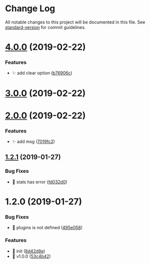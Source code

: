 # Change Log

All notable changes to this project will be documented in this file. See [standard-version](https://github.com/conventional-changelog/standard-version) for commit guidelines.

<a name="4.0.0"></a>
# [4.0.0](https://github.com/huruji/size-table-webpack-plugin/compare/v3.0.0...v4.0.0) (2019-02-22)


### Features

* :sparkles: add clear option ([b76906c](https://github.com/huruji/size-table-webpack-plugin/commit/b76906c))



<a name="3.0.0"></a>
# [3.0.0](https://github.com/huruji/size-table-webpack-plugin/compare/v2.0.0...v3.0.0) (2019-02-22)



<a name="2.0.0"></a>
# [2.0.0](https://github.com/huruji/size-table-webpack-plugin/compare/v1.2.1...v2.0.0) (2019-02-22)


### Features

* :sparkles: add msg ([7019fc2](https://github.com/huruji/size-table-webpack-plugin/commit/7019fc2))



<a name="1.2.1"></a>
## [1.2.1](https://github.com/huruji/size-table-webpack-plugin/compare/v1.2.0...v1.2.1) (2019-01-27)


### Bug Fixes

* :bug: stats has error ([fd032d0](https://github.com/huruji/size-table-webpack-plugin/commit/fd032d0))



<a name="1.2.0"></a>
# 1.2.0 (2019-01-27)


### Bug Fixes

* :bug: plugins is not defined ([495e058](https://github.com/huruji/size-table-webpack-plugin/commit/495e058))


### Features

* :tada: init ([8d42d8e](https://github.com/huruji/size-table-webpack-plugin/commit/8d42d8e))
* :tada: v1.0.0 ([53c4b42](https://github.com/huruji/size-table-webpack-plugin/commit/53c4b42))
